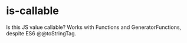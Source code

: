 # is-callable
Is this JS value callable? Works with Functions and GeneratorFunctions, despite ES6 @@toStringTag.
